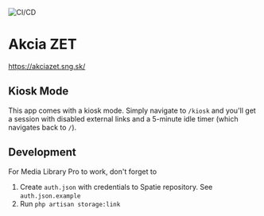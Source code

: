 ![CI/CD](https://github.com/SlovakNationalGallery/akcia-zet/workflows/CI/CD/badge.svg)

# Akcia ZET
https://akciazet.sng.sk/

## Kiosk Mode
This app comes with a kiosk mode. Simply navigate to `/kiosk` and you'll get a session
with disabled external links and a 5-minute idle timer (which navigates back to `/`).

## Development
For Media Library Pro to work, don't forget to
1. Create `auth.json` with credentials to Spatie repository. See `auth.json.example`
1. Run `php artisan storage:link`

